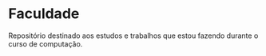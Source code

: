 # Faculdade
Repositório destinado aos estudos e trabalhos que estou fazendo durante o curso de computação.
